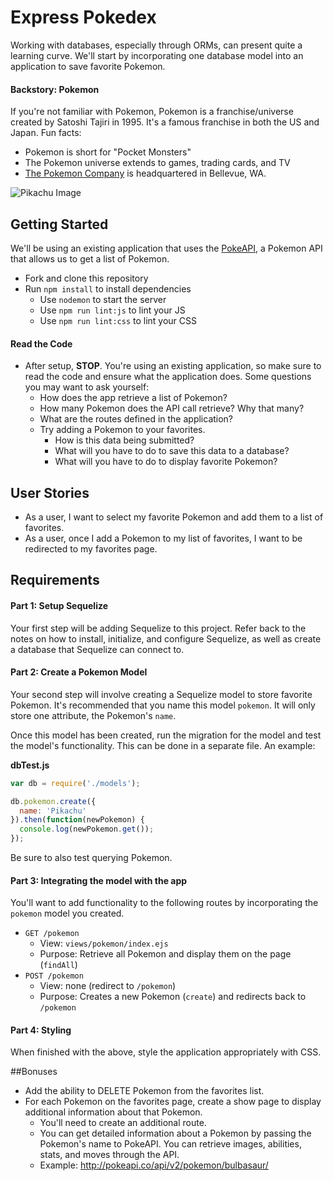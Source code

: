 # Express Pokedex

Working with databases, especially through ORMs, can present quite a learning curve. We'll start by incorporating one database model into an application to save favorite Pokemon.

#### Backstory: Pokemon

If you're not familiar with Pokemon, Pokemon is a franchise/universe created by Satoshi Tajiri in 1995. It's a famous franchise in both the US and Japan. Fun facts:

* Pokemon is short for "Pocket Monsters"
* The Pokemon universe extends to games, trading cards, and TV
* [The Pokemon Company](https://en.wikipedia.org/wiki/The_Pok%C3%A9mon_Company) is headquartered in Bellevue, WA.

![Pikachu Image](https://upload.wikimedia.org/wikipedia/commons/thumb/f/f7/English_Pok%C3%A9mon_logo.svg/2000px-English_Pok%C3%A9mon_logo.svg.png)

## Getting Started

We'll be using an existing application that uses the [PokeAPI](http://pokeapi.co/), a Pokemon API that allows us to get a list of Pokemon.

* Fork and clone this repository
* Run `npm install` to install dependencies
  * Use `nodemon` to start the server
  * Use `npm run lint:js` to lint your JS
  * Use `npm run lint:css` to lint your CSS

#### Read the Code

* After setup, **STOP**. You're using an existing application, so make sure to read the code and ensure what the application does. Some questions you may want to ask yourself:
  * How does the app retrieve a list of Pokemon?
  * How many Pokemon does the API call retrieve? Why that many?
  * What are the routes defined in the application?
  * Try adding a Pokemon to your favorites.
    * How is this data being submitted?
    * What will you have to do to save this data to a database?
    * What will you have to do to display favorite Pokemon?

## User Stories

* As a user, I want to select my favorite Pokemon and add them to a list of favorites.
* As a user, once I add a Pokemon to my list of favorites, I want to be redirected to my favorites page.

## Requirements

#### Part 1: Setup Sequelize

Your first step will be adding Sequelize to this project. Refer back to the notes on how to install, initialize, and configure Sequelize, as well as create a database that Sequelize can connect to.

#### Part 2: Create a Pokemon Model

Your second step will involve creating a Sequelize model to store favorite Pokemon. It's recommended that you name this model `pokemon`. It will only store one attribute, the Pokemon's `name`.

Once this model has been created, run the migration for the model and test the model's functionality. This can be done in a separate file. An example:

**dbTest.js**

```js
var db = require('./models');

db.pokemon.create({
  name: 'Pikachu'
}).then(function(newPokemon) {
  console.log(newPokemon.get());
});
```

Be sure to also test querying Pokemon.

#### Part 3: Integrating the model with the app

You'll want to add functionality to the following routes by incorporating the `pokemon` model you created.

* `GET /pokemon`
  * View: `views/pokemon/index.ejs`
  * Purpose: Retrieve all Pokemon and display them on the page (`findAll`)
* `POST /pokemon`
  * View: none (redirect to `/pokemon`)
  * Purpose: Creates a new Pokemon (`create`) and redirects back to `/pokemon`

#### Part 4: Styling

When finished with the above, style the application appropriately with CSS.

##Bonuses

* Add the ability to DELETE Pokemon from the favorites list.
* For each Pokemon on the favorites page, create a show page to display additional information about that Pokemon.
  * You'll need to create an additional route.
  * You can get detailed information about a Pokemon by passing the Pokemon's name to PokeAPI. You can retrieve images, abilities, stats, and moves through the API.
  * Example: http://pokeapi.co/api/v2/pokemon/bulbasaur/
